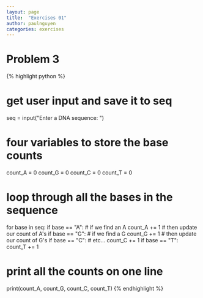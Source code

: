 ```yaml
---
layout: page
title:  "Exercises 01"
author: paulnguyen
categories: exercises
---
```


# Problem 3

{% highlight python %}
# get user input and save it to seq
seq = input("Enter a DNA sequence: ")

# four variables to store the base counts
count_A = 0
count_G = 0
count_C = 0
count_T = 0

# loop through all the bases in the sequence
for base in seq:
    if base == "A":  # if we find an A
        count_A += 1 # then update our count of A's
    if base == "G":  # if we find a G
        count_G += 1 # then update our count of G's
    if base == "C":  # etc...
        count_C += 1
    if base == "T":
        count_T += 1

# print all the counts on one line
print(count_A, count_G, count_C, count_T)
{% endhighlight %}